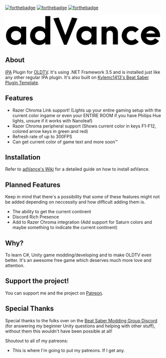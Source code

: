 [![forthebadge](https://forthebadge.com/images/badges/made-with-c-sharp.svg)](https://forthebadge.com)
[![forthebadge](https://forthebadge.com/images/badges/built-with-love.svg)](https://forthebadge.com)
[![forthebadge](https://forthebadge.com/images/badges/you-didnt-ask-for-this.svg)](https://forthebadge.com)

![adVance logo](https://github.com/RubberDuckShobe/adVance/blob/master/Images/adVance_logo.png)

## About
[IPA](https://github.com/Eusth/IPA) Plugin for [OLDTV](https://store.steampowered.com/app/643270/OLDTV/).
It's using .NET Framework 3.5 and is installed just like any other regular IPA plugin.
It's also built on [Kylemc1413's Beat Saber Plugin Template](https://github.com/Kylemc1413/BS-Plugin-Template/).

## Features
- Razer Chroma Link support! (Lights up your entire gaming setup with the current color ingame or even your ENTIRE ROOM if you have Philips Hue lights, unsure if it works with Nanoleaf)
- Razer Chroma peripheral support (Shows current color in keys F1-F12, colored arrow keys in green and red)
- Refresh rate of up to 300FPS
- Can get current color of game text and more soon™

## Installation
Refer to [adVance's Wiki](https://github.com/RubberDuckShobe/adVance/wiki) for a detailed guide on how to install adVance.

## Planned Features
Keep in mind that there's a possibility that some of these features might not be added depending on neccessity and how difficult adding them is.
- The ability to get the current continent
- Discord Rich Presence
- Add to Razer Chroma integration (Add support for Saturn colors and maybe something to indicate the current continent)

## Why?
To learn C#, Unity game modding/developing and to make OLDTV even better.
It's an awesome free game which deserves much more love and attention.

## Support the project!
You can support me and the project on [Patreon](https://patreon.com/m1nt_).

## Special Thanks
Special thanks to the folks over on the [Beat Saber Modding Group Discord](https://discord.gg/beatsabermods) (for answering my beginner Unity questions and helping with other stuff), without them this wouldn't have been possible at all!

Shoutout to all of my patreons:
- This is where I'm going to put my patreons. If I get any.
